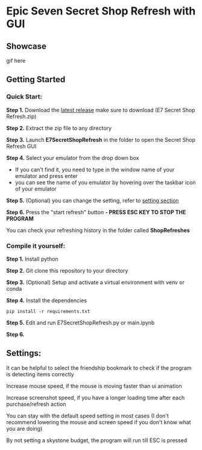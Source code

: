 # Epic Seven Secret Shop Refresh with GUI
## Showcase
gif here
## Getting Started
### Quick Start:
**Step 1.** Download the [latest release](https://github.com/sya1999/Epic-Seven-Secret-Shop-Refresh/releases) make sure to download (E7 Secret Shop Refresh.zip)

**Step 2.** Extract the zip file to any directory

**Step 3.** Launch **E7SecretShopRefresh** in the folder to open the Secret Shop Refresh GUI

**Step 4.** Select your emulator from the drop down box	
  - If you can't find it, you need to type in the window name of your emulator and press enter
  - you can see the name of you emulator by hovering over the taskbar icon of your emulator

**Step 5.** (Optional) you can change the setting, refer to [setting section](https://github.com/sya1999/Epic-Seven-Secret-Shop-Refresh/edit/main/README.md#settings)

**Step 6.** Press the "start refresh" button
**- PRESS ESC KEY TO STOP THE PROGRAM**
	
You can check your refreshing history in the folder called **ShopRefreshes**

### Compile it yourself:
**Step 1.** Install python

**Step 2.** Git clone this repository to your directory

**Step 3.** (Optional) Setup and activate a virtual environment with venv or conda

**Step 4.** Install the dependencies
```
pip install -r requirements.txt
```
**Step 5.** Edit and run E7SecretShopRefresh.py or main.ipynb

**Step 6.** 

## Settings:
It can be helpful to select the friendship bookmark to check if the program is detecting items correctly	

Increase mouse speed, if the mouse is moving faster than ui animation

Increase screenshot speed, if you have a longer loading time after each purchase/refresh action

You can stay with the default speed setting in most cases 
(I don't recommend lowering the mouse and screen speed if you don't know what you are doing)

By not setting a skystone budget, the program will run till ESC is pressed
